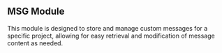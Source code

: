 ## MSG Module

This module is designed to store and manage custom messages for a specific project, allowing for easy retrieval and modification of message content as needed.